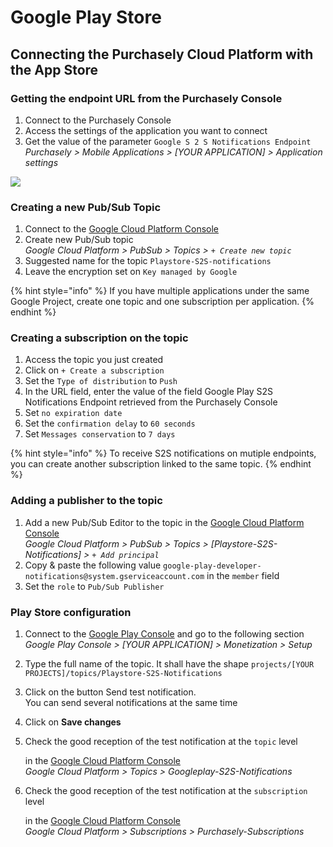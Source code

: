# Google Play Store

## Connecting the Purchasely Cloud Platform with the App Store

### Getting the endpoint URL from the Purchasely Console

1. Connect to the Purchasely Console
2. Access the settings of the application you want to connect
3. Get the value of the parameter `Google S 2 S Notifications Endpoint`\
   _Purchasely > Mobile Applications > \[YOUR APPLICATION] > Application settings_

![](https://files.gitbook.com/v0/b/gitbook-x-prod.appspot.com/o/spaces%2FGgUdOzhqa07uh7nB2iZA%2Fuploads%2FAayaLhsAm9GOOp2Fcb6L%2Fimage.png?alt=media\&token=80e5051d-6a10-4050-8155-7d5d3b830628)

### Creating a new Pub/Sub Topic

1. Connect to the [Google Cloud Platform Console](https://cloud.google.com/pubsub)
2. Create new Pub/Sub topic\
   _Google Cloud Platform > PubSub > Topics > `+ Create new topic`_
3. Suggested name for the topic `Playstore-S2S-notifications`
4. Leave the encryption set on `Key managed by Google`

{% hint style="info" %}
If you have multiple applications under the same Google Project, create one topic and one subscription per application.
{% endhint %}

### Creating a subscription on the topic

1. Access the topic you just created
2. Click on `+ Create a subscription`
3. Set the `Type of distribution` to `Push`
4. In the URL field, enter the value of the field Google Play S2S Notifications Endpoint retrieved from the Purchasely Console
5. Set `no expiration date`
6. Set the `confirmation delay` to `60 seconds`
7. Set `Messages conservation` to `7 days`

{% hint style="info" %}
To receive S2S notifications on mutiple endpoints, you can create another subscription linked to the same topic.
{% endhint %}

### Adding a publisher to the topic

1. Add a new Pub/Sub Editor to the topic in the [Google Cloud Platform Console](https://cloud.google.com/pubsub)\
   _Google Cloud Platform > PubSub > Topics > \[Playstore-S2S-Notifications] > `+ Add principal`_
2. Copy & paste the following value `google-play-developer-notifications@system.gserviceaccount.com` in the `member` field
3. Set the `role` to `Pub/Sub Publisher`

### Play Store configuration

1. Connect to the [Google Play Console](https://play.google.com/apps/publish) and go to the following section\
   _Google Play Console > \[YOUR APPLICATION] > Monetization > Setup_
2. Type the full name of the topic. It shall have the shape `projects/[YOUR PROJECTS]/topics/Playstore-S2S-Notifications`
3. Click on the button Send test notification.\
   You can send several notifications at the same time
4. Click on **Save changes**
5.  Check the good reception of the test notification at the `topic` level

    in the [Google Cloud Platform Console](https://cloud.google.com)\
    _Google Cloud Platform > Topics > Googleplay-S2S-Notifications_
6.  Check the good reception of the test notification at the `subscription` level

    in the [Google Cloud Platform Console](https://cloud.google.com)\
    _Google Cloud Platform > Subscriptions > Purchasely-Subscriptions_
